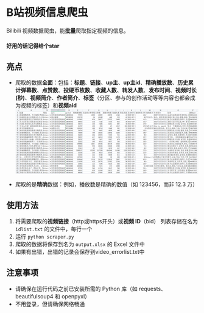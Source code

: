 # B站视频信息爬虫

Bilibili 视频数据爬虫，能**批量**爬取指定视频的信息。
#### 好用的话记得给个star

## 亮点

- 爬取的数据**全面**：包括：**标题**、**链接**、**up主**、**up主id**、**精确播放数**、**历史累计弹幕数**、**点赞数**、**投硬币枚数**、**收藏人数**、**转发人数**、**发布时间**、**视频时长(秒)**、**视频简介**、**作者简介**、**标签**（分区、参与的创作活动等等内容也都会成为视频的标签）和**视频aid**
![image](https://github.com/Ghauster/Bilivideoinfo/blob/main/output-sample.png)

- 爬取的是**精确**数据：例如，播放数是精确的数值（如 123456，而非 12.3 万）

## 使用方法

1. 将需要爬取的**视频链接**（http或https开头）或**视频 ID**（bid） 列表存储在名为 `idlist.txt` 的文件中，每行一个
2. 运行 `python scraper.py`
3. 爬取的数据将保存到名为 `output.xlsx` 的 Excel 文件中
4. 如果有出错，出错的记录会保存到video_errorlist.txt中

## 注意事项

- 请确保在运行代码之前已安装所需的 Python 库（如 requests、beautifulsoup4 和 openpyxl）
- 不用登录，但请确保网络畅通
